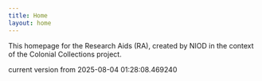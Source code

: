 ```yaml
---
title: Home
layout: home
---
```


This homepage for the Research Aids (RA), created by NIOD in the context of the Colonial Collections project. 


current version from 2025-08-04 01:28:08.469240